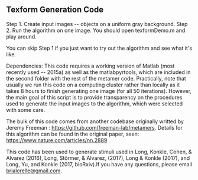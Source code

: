 
## Texform Generation Code

Step 1. Create input images -- objects on a uniform gray background.
Step 2. Run the algorithm on one image. You should open texformDemo.m and play around.

You can skip Step 1 if you just want to try out the algorithm and see what it's like.

Dependencies: This code requires a working version of Matlab (most recently used -- 2015a) as well as the matlabpyrtools, which are included in the second folder with the rest of the metamer code. Practically, note that usually we run this code on a computing cluster rather than locally as it takes 8 hours to finish generating one image (for all 50 iterations). However, the main goal of this script is to provide transparency on the procedures used to generate the input images to the algorithm, which were selected with some care.

The bulk of this code comes from another codebase originally writted by  Jeremy Freeman : https://github.com/freeman-lab/metamers. Details for this algorithm can be found in the original paper, seen:
https://www.nature.com/articles/nn.2889

This code has been used to generate stimuli used in Long, Konkle, Cohen, & Alvarez (2016),  Long, Störmer, & Alvarez, (2017), Long & Konkle (2017), and Long, Yu, and Konkle (2017, bioRxiv).If you have any questions, please email brialorelle@gmail.com. 

